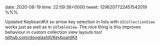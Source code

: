 date: 2020-08-19
time: 22:09:38+0000
tweet: 1296207722451542019
%%%

Updated KeyboardKit so arrow key selection in lists with `UICollectionView` works just as well as in `UITableView`. The nice thing is this improves behaviour in custom collection view layouts too! [github.com/douglashill/KeyboardKit](https://github.com/douglashill/KeyboardKit)
